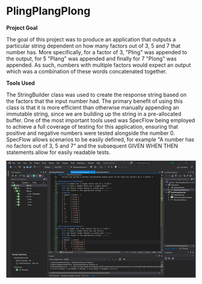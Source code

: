 # PlingPlangPlong

**Project Goal**

The goal of this project was to produce an application that outputs a particular string dependent on how many factors out of 3, 5 and 7 that number has. More specifically, for a factor of 3, "Pling" was appended to the output, for 5 "Plang" was appended and finally for 7 "Plong" was appended. As such, numbers with multiple factors would expect an output which was a combination of these words concatenated together.

**Tools Used**

The StringBuilder class was used to create the response string based on the factors that the input number had. The primary benefit of using this class is that it is more efficient than otherwise manually appending an immutable string, since we are building up the string in a pre-allocated buffer. One of the most important tools used was SpecFlow being employed to achieve a full coverage of testing for this application, ensuring that positive and negative numbers were tested alongside the number 0. SpecFlow allows scenarios to be easily defined, for example "A number has no factors out of 3, 5 and 7" and the subsequent GIVEN WHEN THEN statements allow for easily readable tests.

![alt text](https://github.com/OliverLawrenceOvery/PlingPlangPlong/blob/main/RaindropsExercise/SpecFlow.png)

